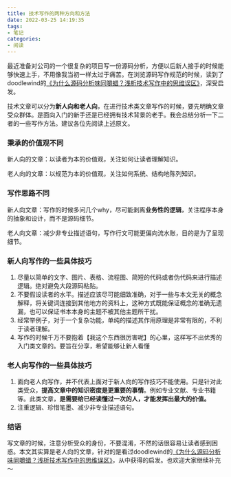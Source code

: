 ```yaml
---
title: 技术写作的两种方向和方法
date: 2022-03-25 14:19:35
tags: 
- 笔记
categories: 
- 阅读
---
```

最近准备对公司的一个很复杂的项目写一份源码分析，方便以后新人接手的时候能够快速上手，不用像我当初一样太过于痛苦。在浏览源码写作规范的时候，读到了doodlewind的[《为什么源码分析味同嚼蜡？浅析技术写作中的思维误区》](https://juejin.cn/post/6844903512669700109)，深受启发。

技术文章可以分为**新人向和老人向**，在进行技术类文章写作的时候，要先明确文章受众群体。是面向入门的新手还是已经拥有技术背景的老手。我会总结分析一下二者的一些写作方法。建议各位先阅读上述原文。

<!--more-->
### 秉承的价值观不同
新人向的文章：以读者为本的价值观，关注如何让读者理解知识。

老人向的文章：以规范为本的价值观，关注如何系统、结构地陈列知识。

### 写作思路不同
新人向文章：写作的时候多问几个why，尽可能剥离**业务性的逻辑**，关注程序本身的抽象和设计，而不是源码细节。

老人向文章：减少非专业描述语句，写作行文可能更偏向流水账，目的是为了呈现细节。

### 新人向写作的一些具体技巧
1. 尽量以简单的文字、图片、表格、流程图、简短的代码或者伪代码来进行描述逻辑。绝对避免大段源码粘贴。
2. 不要假设读者的水平。描述应该尽可能细致准确，对于一些与本文无关的概念解释，将关键词连接到其他地方的资料上，这种方式既能保证概念的准确无遗漏，也可以保证书本本身的主题不被其他主题所干扰。
3. 经常举例子，对于一个复杂功能，单纯的描述其作用原理是非常有限的，不利于读者理解。
4. 写作的时候千万不要抱着【我这个东西很厉害呢】的心里，这样写不出优秀的入门类文章的。要旨在分享，希望能够让新人看懂

### 老人向写作的一些具体技巧
1. 面向老人向写作，并不代表上面对于新人向的写作技巧不能使用。只是针对此类受众，**提高文章中的知识密度是更重要的事情**。例如专业文献、专业书籍等。此类文章，**是需要给已经读懂过一次的人，才能发挥出最大的价值。**
2. 注重逻辑、珍惜笔墨、减少非专业描述语句。

### 结语
写文章的时候，注意分析受众的身份，不要混淆，不然的话很容易让读者感到困惑。本文其实算是老人向的文章，针对的是看过doodlewind的[《为什么源码分析味同嚼蜡？浅析技术写作中的思维误区》](https://juejin.cn/post/6844903512669700109)，从中获得的启发。也欢迎大家继续补充～